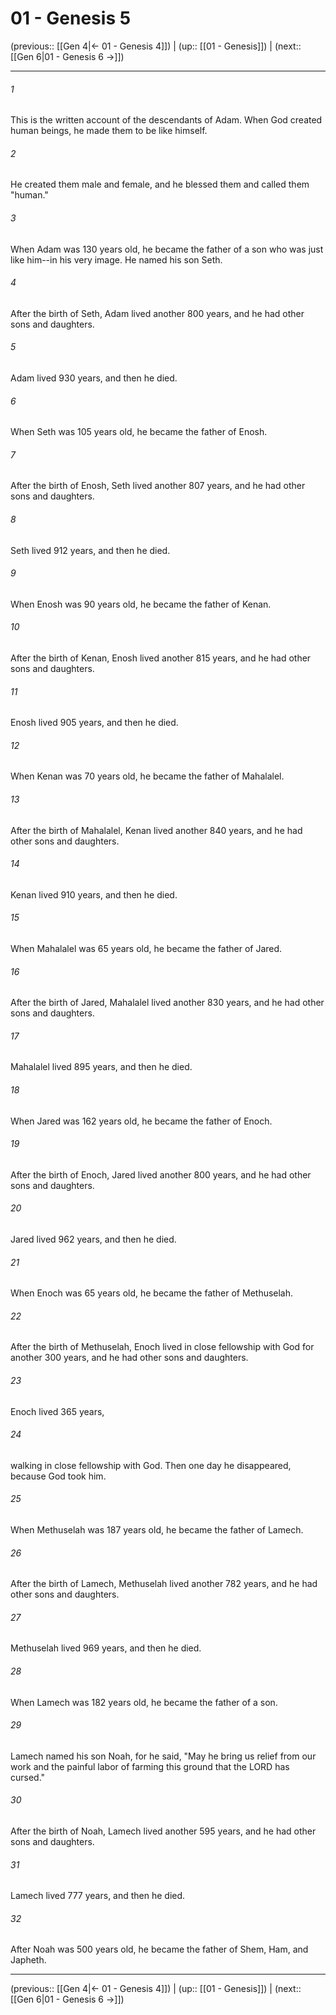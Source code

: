 # 01 - Genesis 5

(previous:: [[Gen 4|← 01 - Genesis 4]]) | (up:: [[01 - Genesis]]) | (next:: [[Gen 6|01 - Genesis 6 →]])

***


###### 1 
This is the written account of the descendants of Adam. When God created human beings, he made them to be like himself. 

###### 2 
He created them male and female, and he blessed them and called them "human." 

###### 3 
When Adam was 130 years old, he became the father of a son who was just like him--in his very image. He named his son Seth. 

###### 4 
After the birth of Seth, Adam lived another 800 years, and he had other sons and daughters. 

###### 5 
Adam lived 930 years, and then he died. 

###### 6 
When Seth was 105 years old, he became the father of Enosh. 

###### 7 
After the birth of Enosh, Seth lived another 807 years, and he had other sons and daughters. 

###### 8 
Seth lived 912 years, and then he died. 

###### 9 
When Enosh was 90 years old, he became the father of Kenan. 

###### 10 
After the birth of Kenan, Enosh lived another 815 years, and he had other sons and daughters. 

###### 11 
Enosh lived 905 years, and then he died. 

###### 12 
When Kenan was 70 years old, he became the father of Mahalalel. 

###### 13 
After the birth of Mahalalel, Kenan lived another 840 years, and he had other sons and daughters. 

###### 14 
Kenan lived 910 years, and then he died. 

###### 15 
When Mahalalel was 65 years old, he became the father of Jared. 

###### 16 
After the birth of Jared, Mahalalel lived another 830 years, and he had other sons and daughters. 

###### 17 
Mahalalel lived 895 years, and then he died. 

###### 18 
When Jared was 162 years old, he became the father of Enoch. 

###### 19 
After the birth of Enoch, Jared lived another 800 years, and he had other sons and daughters. 

###### 20 
Jared lived 962 years, and then he died. 

###### 21 
When Enoch was 65 years old, he became the father of Methuselah. 

###### 22 
After the birth of Methuselah, Enoch lived in close fellowship with God for another 300 years, and he had other sons and daughters. 

###### 23 
Enoch lived 365 years, 

###### 24 
walking in close fellowship with God. Then one day he disappeared, because God took him. 

###### 25 
When Methuselah was 187 years old, he became the father of Lamech. 

###### 26 
After the birth of Lamech, Methuselah lived another 782 years, and he had other sons and daughters. 

###### 27 
Methuselah lived 969 years, and then he died. 

###### 28 
When Lamech was 182 years old, he became the father of a son. 

###### 29 
Lamech named his son Noah, for he said, "May he bring us relief from our work and the painful labor of farming this ground that the LORD has cursed." 

###### 30 
After the birth of Noah, Lamech lived another 595 years, and he had other sons and daughters. 

###### 31 
Lamech lived 777 years, and then he died. 

###### 32 
After Noah was 500 years old, he became the father of Shem, Ham, and Japheth.

***

(previous:: [[Gen 4|← 01 - Genesis 4]]) | (up:: [[01 - Genesis]]) | (next:: [[Gen 6|01 - Genesis 6 →]])
